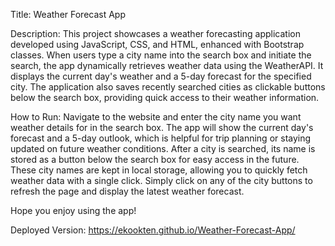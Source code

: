 Title: Weather Forecast App

Description: This project showcases a weather forecasting application developed using JavaScript, CSS, and HTML, enhanced with Bootstrap classes. When users type a city name into the search box and initiate the search, the app dynamically retrieves weather data using the WeatherAPI. It displays the current day's weather and a 5-day forecast for the specified city. The application also saves recently searched cities as clickable buttons below the search box, providing quick access to their weather information.

How to Run: Navigate to the website and enter the city name you want weather details for in the search box. The app will show the current day's forecast and a 5-day outlook, which is helpful for trip planning or staying updated on future weather conditions. After a city is searched, its name is stored as a button below the search box for easy access in the future. These city names are kept in local storage, allowing you to quickly fetch weather data with a single click. Simply click on any of the city buttons to refresh the page and display the latest weather forecast.

Hope you enjoy using the app!

Deployed Version: https://ekookten.github.io/Weather-Forecast-App/